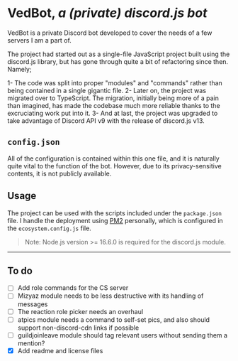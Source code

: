 # VedBot, *a (private) discord.js bot*

VedBot is a private Discord bot developed to cover the needs of a few servers I am a part of.

The project had started out as a single-file JavaScript project built using the discord.js library, but has gone through quite a bit of refactoring since then. Namely;

1- The code was split into proper "modules" and "commands" rather than being contained in a single gigantic file.
2- Later on, the project was migrated over to TypeScript. The migration, initially being more of a pain than imagined, has made the codebase much more reliable thanks to the excruciating work put into it.
3- And at last, the project was upgraded to take advantage of Discord API v9 with the release of discord.js v13.

## `config.json`

All of the configuration is contained within this one file, and it is naturally quite vital to the function of the bot. However, due to its privacy-sensitive contents, it is not publicly available.

## Usage

The project can be used with the scripts included under the `package.json` file.
I handle the deployment using [PM2](https://pm2.keymetrics.io/) personally, which is configured in the `ecosystem.config.js` file.

> Note: Node.js version >= 16.6.0 is required for the discord.js module.

---

## To do

- [ ] Add role commands for the CS server
- [ ] Mizyaz module needs to be less destructive with its handling of messages
- [ ] The reaction role picker needs an overhaul
- [ ] atpics module needs a command to self-set pics, and also should support non-discord-cdn links if possible
- [ ] guildjoinleave module should tag relevant users without sending them a mention?
- [x] Add readme and license files
